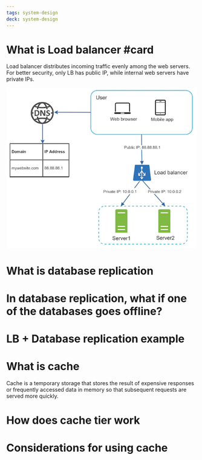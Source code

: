 ```yaml
---
tags: system-design
deck: system-design
---
```


# What is Load balancer #card
<!-- 1699761472110 212022eafb3c5a42b2f7dd723de15f54 -->

Load balancer distributes incoming traffic evenly among the web servers. For better security, only LB has public IP, while internal web servers have private IPs.

![fig](figure-1-4-2EGRRANZ.webp)

# What is database replication 

# In database replication, what if one of the databases goes offline? 

# LB + Database replication example 

# What is cache 

Cache is a temporary storage that stores the result of expensive responses or frequently accessed data in memory so that subsequent requests are served more quickly.

# How does cache tier work 

# Considerations for using cache 
